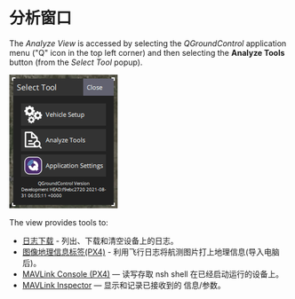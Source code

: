 # 分析窗口

The _Analyze View_ is accessed by selecting the _QGroundControl_ application menu ("Q" icon in the top left corner) and then selecting the **Analyze Tools** button (from the _Select Tool_ popup).

![Analyze ](../../../assets/analyze/menu_analyze_tool.png)

The view provides tools to:

- [日志下载](../analyze_view/log_download.md) - 列出、下载和清空设备上的日志。
- [图像地理信息标签(PX4)](../analyze_view/geotag_images.md) - 利用飞行日志将航测图片打上地理信息(导入电脑后)。
- [MAVLink Console (PX4)](../analyze_view/mavlink_console.md) — 读写存取 nsh shell 在已经启动运行的设备上。
- [MAVLink Inspector](../analyze_view/mavlink_inspector.md) — 显示和记录已接收到的 信息/参数。
